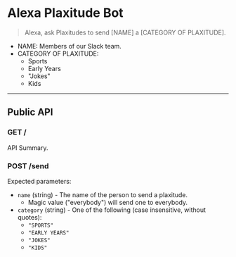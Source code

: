 # Alexa Plaxitude Bot

> Alexa, ask Plaxitudes to send [NAME] a [CATEGORY OF PLAXITUDE].

* NAME: Members of our Slack team.
* CATEGORY OF PLAXITUDE:
  * Sports
  * Early Years
  * "Jokes"
  * Kids

----

## Public API

### GET /

API Summary.

### POST /send

Expected parameters:

* `name` (string) - The name of the person to send a plaxitude.
  * Magic value ("everybody") will send one to everybody.
* `category` (string) - One of the following (case insensitive, without quotes):
  * `"SPORTS"`
  * `"EARLY YEARS"`
  * `"JOKES"`
  * `"KIDS"`
